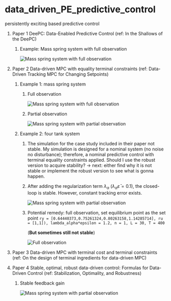 # data_driven_PE_predictive_control
persistently exciting based predictive control

1. Paper 1 DeePC: Data-Enabled Predictive Control (ref: In the Shallows of the DeePC)

   1. Example: Mass spring system with full observation

      ![Mass spring system with full observation](images/mass_spring_DeePC.png)

2. Paper 2 Data-driven MPC with equality terminal constraints (ref: Data-Driven Tracking MPC for Changing Setpoints)

   1. Example 1: mass spring system

      1. Full observation

         ![Mass spring system with full observation](images/mass_spring_PE_full_obs_with_eq_terminal.png)

      2. Partial observation

         ![Mass spring system with partial observation](images/mass_spring_PE_partial_obs_with_eq_terminal.png)

   2. Example 2: four tank system

      1. The simulation for the case study included in their paper not stable. My simulation is designed for a nominal system (no noise no disturbance); therefore, a nominal predictive control with terminal equality constraints applied. Should I use the robust version to acquire stability? -> next: either find why it is not stable or implement the robust version to see what is gonna happen.

      2. After adding the regularization term $\lambda_{\alpha}$ ($\lambda_{\alpha} \bar{\varepsilon} = 0.1$), the closed-loop is stable. However, constant tracking error exists. 

         ![Mass spring system with partial observation](images/four_tank_PE_partial_obs_with_eq_terminal_sigma_alpha.png)

      3. Potential remedy: full observation, set equilibrium point as the set point `ry = [0.64440373,0.75261324,0.80263158,1.14285714], ru = [1,1]), lambda_alpha*epsilon = 1.2, n = 1, L = 30, T = 400`

         (**But sometimes still not stable**)

         ![Full observation](images/four_tank_PE_full_obs_with_eq_terminal_sigma_alpha.png)

3. Paper 3 Data-driven MPC with terminal cost and terminal constraints (ref: On the design of terminal ingredients for data-driven MPC)

4. Paper 4 Stable, optimal, robust data-driven control: Formulas for Data-Driven Control (ref: Stabilization, Optimality, and Robustness)

   1. Stable feedback gain

      ![Mass spring system with partial observation](images/mass_spring_stable_fb.png)
